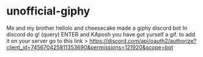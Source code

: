 # unofficial-giphy
Me and my brother hellolo and cheesecake made a giphy discord bot In discord do g! (query) ENTER and KAposh you have got yurself a gif. to add it on your server go to this link > https://discord.com/api/oauth2/authorize?client_id=745670425811353690&permissions=121920&scope=bot
